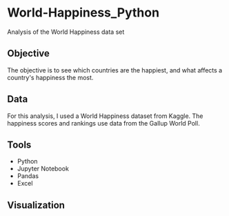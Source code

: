 # World-Happiness_Python
Analysis of the World Happiness data set

## Objective

The objective is to see which countries are the happiest, and what affects a country's happiness the most. 

## Data 

For this analysis, I used a World Happiness dataset from Kaggle. The happiness scores and rankings use data from the Gallup World Poll. 


## Tools

- Python
- Jupyter Notebook
- Pandas
- Excel


## Visualization

